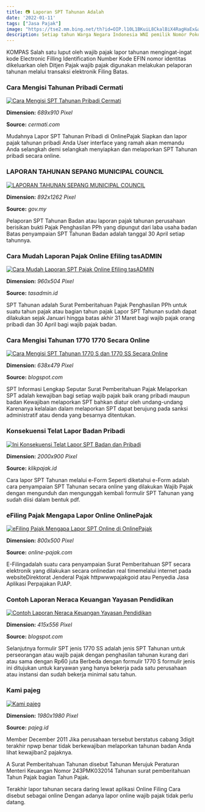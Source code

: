 ```yaml
---
title: 📷 Laporan SPT Tahunan Adalah
date: '2022-01-11'
tags: ["Jasa Pajak"]
image: "https://tse2.mm.bing.net/th?id=OIP.l10L1BKuiL8CkalBiX4RagHaEx&amp;pid=15.1"
description: Setiap tahun Warga Negara Indonesia WNI pemilik Nomor Pokok Wajib Pajak NPWP wajib mengisi laporan SPT tahunan SPT adalah singkatan dari Surat Pemberitahuan 
---
```




KOMPAS Salah satu luput oleh wajib pajak lapor tahunan mengingat-ingat kode Electronic Filling Identification Number Kode EFIN nomor identitas dikeluarkan oleh Ditjen Pajak wajib pajak digunakan melakukan pelaporan tahunan melalui transaksi elektronik Filing Batas.



### Cara Mengisi Tahunan Pribadi Cermati

[![Cara Mengisi SPT Tahunan Pribadi  Cermati](https://image.cermati.com/q_70/qyxlhz1gam3tsmaang4n)](https://image.cermati.com/q_70/qyxlhz1gam3tsmaang4n)


**Dimension:** _689x910 Pixel_ 

**Source:** _cermati.com_ 


Mudahnya Lapor SPT Tahunan Pribadi di OnlinePajak Siapkan dan lapor pajak tahunan pribadi Anda User interface yang ramah akan memandu Anda selangkah demi selangkah menyiapkan dan melaporkan SPT Tahunan pribadi secara online.


### LAPORAN TAHUNAN SEPANG MUNICIPAL COUNCIL

[![LAPORAN TAHUNAN  SEPANG MUNICIPAL COUNCIL](https://www.mpsepang.gov.my/wp-content/uploads/2020/12/Laporan-Tahunan-2019-Pembetulan_028.jpg)](https://www.mpsepang.gov.my/wp-content/uploads/2020/12/Laporan-Tahunan-2019-Pembetulan_028.jpg)


**Dimension:** _892x1262 Pixel_ 

**Source:** _gov.my_ 


Pelaporan SPT Tahunan Badan atau laporan pajak tahunan perusahaan berisikan bukti Pajak Penghasilan PPh yang dipungut dari laba usaha badan Batas penyampaian SPT Tahunan Badan adalah tanggal 30 April setiap tahunnya.


### Cara Mudah Laporan Pajak Online Efiling tasADMIN

[![Cara Mudah Laporan SPT Pajak Online Efiling  tasADMIN](https://1.bp.blogspot.com/-PeyVqCjazYU/XiG_KtCguqI/AAAAAAAAEX8/TwhJCqRhhLo2Wht9SH2vodaVjW7a7ulbACLcBGAsYHQ/w1200-h630-p-k-no-nu/Laporan%2BSPT%2BPajak%2BOnline.png)](https://1.bp.blogspot.com/-PeyVqCjazYU/XiG_KtCguqI/AAAAAAAAEX8/TwhJCqRhhLo2Wht9SH2vodaVjW7a7ulbACLcBGAsYHQ/w1200-h630-p-k-no-nu/Laporan%2BSPT%2BPajak%2BOnline.png)


**Dimension:** _960x504 Pixel_ 

**Source:** _tasadmin.id_ 


SPT Tahunan adalah Surat Pemberitahuan Pajak Penghasilan PPh untuk suatu tahun pajak atau bagian tahun pajak Lapor SPT Tahunan sudah dapat dilakukan sejak Januari hingga batas akhir 31 Maret bagi wajib pajak orang pribadi dan 30 April bagi wajib pajak badan.


### Cara Mengisi Tahunan 1770 1770 Secara Online 

[![Cara Mengisi SPT Tahunan 1770 S dan 1770 SS Secara Online ](https://3.bp.blogspot.com/-nmvdpYsdHsY/Vut2bUEJuOI/AAAAAAAAB2Y/jK2XaAq3x_wXzQQyGnwVCmHwKSBCw_Dqg/s640/contoh%2BBukti%2BPotong%2BPPh%2BPasal%2B21.jpg)](https://3.bp.blogspot.com/-nmvdpYsdHsY/Vut2bUEJuOI/AAAAAAAAB2Y/jK2XaAq3x_wXzQQyGnwVCmHwKSBCw_Dqg/s640/contoh%2BBukti%2BPotong%2BPPh%2BPasal%2B21.jpg)


**Dimension:** _638x479 Pixel_ 

**Source:** _blogspot.com_ 


SPT Informasi Lengkap Seputar Surat Pemberitahuan Pajak Melaporkan SPT adalah kewajiban bagi setiap wajib pajak baik orang pribadi maupun badan Kewajiban melaporkan SPT bahkan diatur oleh undang-undang Karenanya kelalaian dalam melaporkan SPT dapat berujung pada sanksi administratif atau denda yang besarnya ditentukan.


###  Konsekuensi Telat Lapor Badan Pribadi

[![Ini Konsekuensi Telat Lapor SPT Badan dan Pribadi](https://klikpajak.id/wp-content/uploads/2019/01/KlikPajak_Blog_Cermati-Sanksi-yang-Mengancam-Jangan-Terlambat-Lapor-SPT-Badan-dan-Pribadi.jpg)](https://klikpajak.id/wp-content/uploads/2019/01/KlikPajak_Blog_Cermati-Sanksi-yang-Mengancam-Jangan-Terlambat-Lapor-SPT-Badan-dan-Pribadi.jpg)


**Dimension:** _2000x900 Pixel_ 

**Source:** _klikpajak.id_ 


Cara lapor SPT Tahunan melalui e-Form Seperti diketahui e-Form adalah cara penyampaian SPT Tahunan secara online yang dilakukan Wajib Pajak dengan mengunduh dan mengunggah kembali formulir SPT Tahunan yang sudah diisi dalam bentuk pdf.


### eFiling Pajak Mengapa Lapor Online OnlinePajak

[![eFiling Pajak Mengapa Lapor SPT Online di OnlinePajak](https://www.online-pajak.com/sites/default/files/inline-images/bukti-penerimaan-elektronik-bpe-onlinepajak.jpg)](https://www.online-pajak.com/sites/default/files/inline-images/bukti-penerimaan-elektronik-bpe-onlinepajak.jpg)


**Dimension:** _800x500 Pixel_ 

**Source:** _online-pajak.com_ 


E-Filingadalah suatu cara penyampaian Surat Pemberitahuan SPT secara elektronik yang dilakukan secara onlinedan real timemelalui internet pada websiteDirektorat Jenderal Pajak httpwwwpajakgoid atau Penyedia Jasa Aplikasi Perpajakan PJAP.


### Contoh Laporan Neraca Keuangan Yayasan Pendidikan 

[![Contoh Laporan Neraca Keuangan Yayasan Pendidikan ](https://lh5.googleusercontent.com/proxy/OqIXbD-stHS-4pJIMinAKbZlvwQ7ieJe3sqk62F69hO0IcDH90xUuTp7pCEcDKmJ8wNhKl3BUtWTmh7htCAn_lPuWDvVznro4Oz05tZJjbx_aQ=w1200-h630-p-k-no-nu)](https://lh5.googleusercontent.com/proxy/OqIXbD-stHS-4pJIMinAKbZlvwQ7ieJe3sqk62F69hO0IcDH90xUuTp7pCEcDKmJ8wNhKl3BUtWTmh7htCAn_lPuWDvVznro4Oz05tZJjbx_aQ=w1200-h630-p-k-no-nu)


**Dimension:** _415x556 Pixel_ 

**Source:** _blogspot.com_ 


Selanjutnya formulir SPT jenis 1770 SS adalah jenis SPT Tahunan untuk perseorangan atau wajib pajak dengan penghasilan tahunan kurang dari atau sama dengan Rp60 juta Berbeda dengan formulir 1770 S formulir jenis ini ditujukan untuk karyawan yang hanya bekerja pada satu perusahaan atau instansi dan sudah bekerja minimal satu tahun.


### Kami pajeg

[![Kami  pajeg](https://pajeg.id/wp-content/uploads/2020/05/Logo-P-pajeg-lempung-bulat-1980x1980.png)](https://pajeg.id/wp-content/uploads/2020/05/Logo-P-pajeg-lempung-bulat-1980x1980.png)


**Dimension:** _1980x1980 Pixel_ 

**Source:** _pajeg.id_ 



Member December 2011 Jika perusahaan tersebut berstatus cabang 3digit terakhir npwp benar tidak berkewajiban melaporkan tahunan badan Anda lihat kewajiban2 pajaknya.


A Surat Pemberitahuan Tahunan disebut Tahunan Merujuk Peraturan Menteri Keuangan Nomor 243PMK032014 Tahunan surat pemberitahuan Tahun Pajak bagian Tahun Pajak.


Terakhir lapor tahunan secara daring lewat aplikasi Online Filing Cara disebut sebagai online Dengan adanya lapor online wajib pajak tidak perlu datang.




